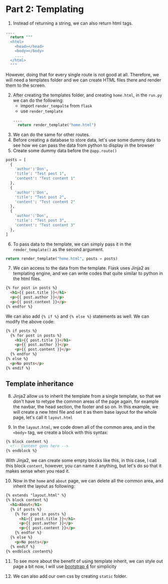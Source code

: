 # Part 2: Templating

1. Instead of returning a string, we can also return html tags.
```python
....
  return """
  <html>
    <head></head>
    <body></body>
    ....
  </html>
  """
  ```
  However, doing that for every single route is not good at all. Therefore, we will need a templates folder and we can create HTML files there and render them to the screen.

2. After creating the templates folder, and creating `home.html`, in the `run.py` we can do the following:
    - import `render_tempalte` from `flask`
    - use `render_template`
    ```python
    ....
      return render_template("home.html")
    ```
3. We can do the same for other routes.
4. Before creating a database to store data, let's use some dummy data to see how we can pass the data from python to display in the browser
5. Create some dummy data before the `@app.route()`
```python
posts = [
  {
    'author':'Don',
    'title': "Test post 1",
    'content': "Test content 1"
  },
  {
    'author':'Don',
    'title': "Test post 2",
    'content': "Test content 2"
  },
  {
    'author':'Don',
    'title': "Test post 3",
    'content': "Test content 3"
  },
]
```

6. To pass data to the template, we can simply pass it in the `render_template()` as the second argument.
```python
return render_template("home.html", posts = posts)
```

7. We can access to the data from the template. Flask uses Jinja2 as templating engine, and we can write codes that quite similar to python in the html files.
```html
{% for post in posts %}
  <h1>{{ post.title }}</h1>
  <p>{{ post.author }}</p>
  <p>{{ post.content }}</p>
{% endfor %}
```
We can also add `{% if %}` and `{% else %}` statements as well. We can modify the above code:
```html
{% if posts %}
  {% for post in posts %}
    <h1>{{ post.title }}</h1>
    <p>{{ post.author }}</p>
    <p>{{ post.content }}</p>
  {% endfor %}
{% else %}
  <p>No posts</p>
{% endif %}
```

## Template inheritance

8. Jinja2 allow us to inherit the template from a single template, so that we don't have to retype the common areas of the page again, for example the navbar, the head section, the footer and so on. In this example, we will create a new html file and set it as them base layout for the whole page, let's call it `layout.html`

9. In the `layout.html`, we code down all of the common area, and in the `<body>` tag, we create a block with this syntax:
  ```html
  {% block content %}
    <!-- Content goes here -->
  {% endblock %}
  ```
  With Jinja2, we can create some empty blocks like this, in this case, I call this block `content`, however, you can name it anything, but let's do so that it makes sense when you read it.

10. Now in the `home` and `about` page, we can delete all the common area, and inherit the layout as following:
```html
{% extends "layout.html" %}
{% block content %}
  <h1>About</h1>
  {% if posts %}
    {% for post in posts %}
      <h1>{{ post.title }}</h1>
      <p>{{ post.author }}</p>
      <p>{{ post.content }}</p>
    {% endfor %}
  {% else %}
    <p>No posts</p>
  {% endif %}
{% endblock content%}
```

11. To see more about the benefit of using template inherit, we can style out page a bit now, I will use [bootstrap 4](https://getbootstrap.com/docs/4.0/getting-started/introduction/) for simplicity

12. We can also add our own css by creating `static` folder.

